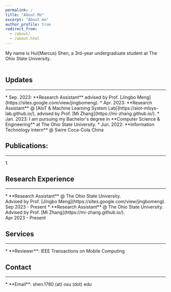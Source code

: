 ```yaml
---
permalink: /
title: "About Me"
excerpt: "About me"
author_profile: true
redirect_from: 
  - /about/
  - /about.html
---
```


My name is Hui(Marcus) Shen, a 3rd-year undergraduate student at The Ohio State University.
<br />
<br />

## Updates
<hr />
* Sep. 2023: **Research Assistant** advised by Prof. [Jingbo Meng](https://sites.google.com/view/jingbomeng).
* Apr. 2023: **Research Assistant** @ [AIoT & Machine Learning System Lab](https://aiot-mlsys-lab.github.io/), advised by Prof. [Mi Zhang](https://mi-zhang.github.io/).
* Jan. 2023: I am pursuing my Bachelor's degree in **Computer Science & Engineering** at The Ohio State University.
* Jun. 2022: **Information Technology Intern** @ Swire Coca-Cola China

## Publications:
<hr />
1. 

## Research Experience
<hr />
* **Research Assistant** @ The Ohio State University.<br />
  Advised by Prof. [Jingbo Meng](https://sites.google.com/view/jingbomeng).<br />
  Sep 2023 - Present 
* **Research Assistant** @ The Ohio State University.<br />
  Advised by Prof. [Mi Zhang](https://mi-zhang.github.io/).<br />
  Apr 2023 - Present

## Services
<hr />
* **Reviewer**: IEEE Transactions on Mobile Computing

## Contact
<hr />
* **Email**: shen.1780 (at) osu (dot) edu